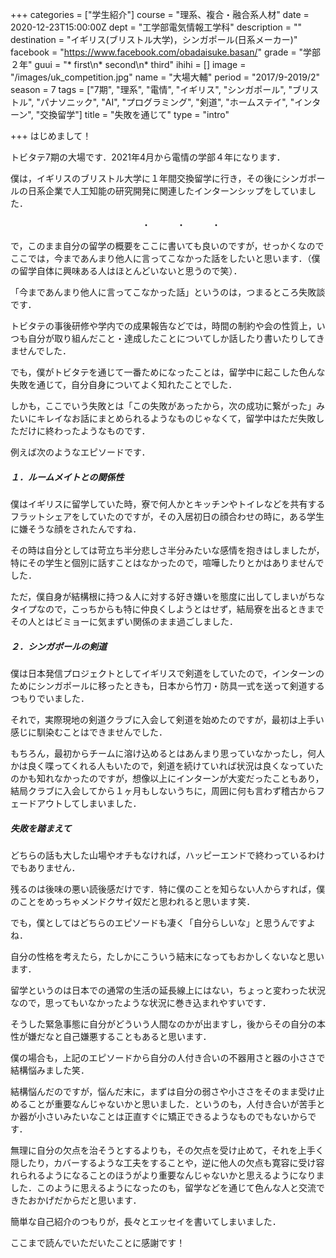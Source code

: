 +++
categories = ["学生紹介"]
course = "理系、複合・融合系人材"
date = 2020-12-23T15:00:00Z
dept = "工学部電気情報工学科"
description = ""
destination = "イギリス(ブリストル大学)，シンガポール(日系メーカー)"
facebook = "https://www.facebook.com/obadaisuke.basan/"
grade = "学部２年"
guui = "* first\n* second\n* third"
ihihi = []
image = "/images/uk_competition.jpg"
name = "大場大輔"
period = "2017/9-2019/2"
season = 7
tags = ["7期", "理系", "電情", "イギリス", "シンガポール", "ブリストル", "パナソニック", "AI", "プログラミング", "剣道", "ホームステイ", "インターン", "交換留学"]
title = "失敗を通じて"
type = "intro"

+++
はじめまして！

トビタテ7期の大場です．2021年4月から電情の学部４年になります．

僕は，イギリスのブリストル大学に１年間交換留学に行き，その後にシンガポールの日系企業で人工知能の研究開発に関連したインターンシップをしていました．

　　　　　　　　　　　　　　　・　　　・　　　・

で，このまま自分の留学の概要をここに書いても良いのですが，せっかくなのでここでは，今まであんまり他人に言ってこなかった話をしたいと思います．（僕の留学自体に興味ある人はほとんどいないと思うので笑）．

「今まであんまり他人に言ってこなかった話」というのは，つまるところ失敗談です．

トビタテの事後研修や学内での成果報告などでは，時間の制約や会の性質上，いつも自分が取り組んだこと・達成したことについてしか話したり書いたりしてきませんでした．

でも，僕がトビタテを通じて一番ためになったことは，留学中に起こした色んな失敗を通じて，自分自身についてよく知れたことでした．

しかも，ここでいう失敗とは「この失敗があったから，次の成功に繋がった」みたいにキレイなお話にまとめられるようなものじゃなくて，留学中はただ失敗しただけに終わったようなものです．

例えば次のようなエピソードです．

##### １．ルームメイトとの関係性

僕はイギリスに留学していた時，寮で何人かとキッチンやトイレなどを共有するフラットシェアをしていたのですが，その入居初日の顔合わせの時に，ある学生に嫌そうな顔をされたんですね．

その時は自分としては苛立ち半分悲しさ半分みたいな感情を抱きはしましたが，特にその学生と個別に話すことはなかったので，喧嘩したりとかはありませんでした．

ただ，僕自身が結構根に持つ＆人に対する好き嫌いを態度に出してしまいがちなタイプなので，こっちからも特に仲良くしようとはせず，結局寮を出るときまでその人とはビミョーに気まずい関係のまま過ごしました．

##### ２．シンガポールの剣道

僕は日本発信プロジェクトとしてイギリスで剣道をしていたので，インターンのためにシンガポールに移ったときも，日本から竹刀・防具一式を送って剣道するつもりでいました．

それで，実際現地の剣道クラブに入会して剣道を始めたのですが，最初は上手い感じに馴染むことはできませんでした．

もちろん，最初からチームに溶け込めるとはあんまり思っていなかったし，何人かは良く喋ってくれる人もいたので，剣道を続けていれば状況は良くなっていたのかも知れなかったのですが，想像以上にインターンが大変だったこともあり，結局クラブに入会してから１ヶ月もしないうちに，周囲に何も言わず稽古からフェードアウトしてしまいました．

##### 失敗を踏まえて

どちらの話も大した山場やオチもなければ，ハッピーエンドで終わっているわけでもありません．

残るのは後味の悪い読後感だけです．特に僕のことを知らない人からすれば，僕のことをめっちゃメンドクサイ奴だと思われると思います笑．

でも，僕としてはどちらのエピソードも凄く「自分らしいな」と思うんですよね．

自分の性格を考えたら，たしかにこういう結末になってもおかしくないなと思います．

留学というのは日本での通常の生活の延長線上にはない，ちょっと変わった状況なので，思ってもいなかったような状況に巻き込まれやすいです．

そうした緊急事態に自分がどういう人間なのかが出ますし，後からその自分の本性が嫌だなと自己嫌悪することもあると思います．

僕の場合も，上記のエピソードから自分の人付き合いの不器用さと器の小ささで結構悩みました笑．

結構悩んだのですが，悩んだ末に，まずは自分の弱さや小ささをそのまま受け止めることが重要なんじゃないかと思いました．というのも，人付き合いが苦手とか器が小さいみたいなことは正直すぐに矯正できるようなものでもないからです．

無理に自分の欠点を治そうとするよりも，その欠点を受け止めて，それを上手く隠したり，カバーするような工夫をすることや，逆に他人の欠点も寛容に受け容れられるようになることのほうがより重要なんじゃないかと思えるようになりました．このように思えるようになったのも，留学などを通じて色んな人と交流できたおかげだからだと思います．

簡単な自己紹介のつもりが，長々とエッセイを書いてしまいました．

ここまで読んでいただいたことに感謝です！